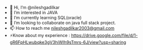 - 👋 Hi, I’m @nileshgadilkar
- 👀 I’m interested in JAVA
- 🌱 I’m currently learning SQL(oracle)
- 💞️ I’m looking to collaborate on java full stack project.
- 📫 How to reach me nileshgadilkar2003@gmail.com
- ⚡Know about my experience : https://drive.google.com/file/d/1-gR6FpHLwubqke3gV3hiWlh9sTmrs-6J/view?usp=sharing

<!---
nileshgadilkar/nileshgadilkar is a ✨ special ✨ repository because its `README.md` (this file) appears on your GitHub profile.
You can click the Preview link to take a look at your changes.
--->
